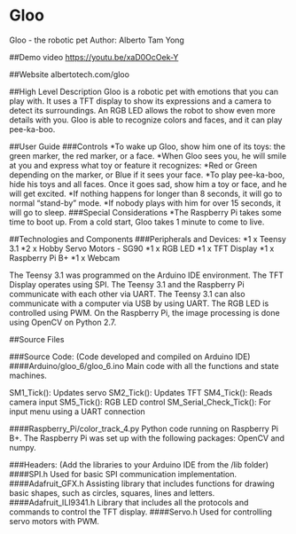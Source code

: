 # Gloo
Gloo - the robotic pet
Author: Alberto Tam Yong

##Demo video
https://youtu.be/xaD0OcOek-Y

##Website
albertotech.com/gloo

##High Level Description
Gloo is a robotic pet with emotions that you can play with. It uses a TFT display to show its expressions and a camera to detect its surroundings. An RGB LED allows the robot to show even more details with you. Gloo is able to recognize colors and faces, and it can play pee-ka-boo.

##User Guide
###Controls
*To wake up Gloo, show him one of its toys: the green marker, the red marker, or a face.
*When Gloo sees you, he will smile at you and express what toy or feature it recognizes:
*Red or Green depending on the marker, or Blue if it sees your face.
*To play pee-ka-boo, hide his toys and all faces. Once it goes sad, show him a toy or face, and he will get excited.
*If nothing happens for longer than 8 seconds, it will go to normal “stand-by” mode.
*If nobody plays with him for over 15 seconds, it will go to sleep.
###Special Considerations
*The Raspberry Pi takes some time to boot up. From a cold start, Gloo takes 1 minute to come to live.

##Technologies and Components
###Peripherals and Devices:
*1 x Teensy 3.1
*2 x Hobby Servo Motors - SG90
*1 x RGB LED
*1 x TFT Display
*1 x Raspberry Pi B+
*1 x Webcam 

The Teensy 3.1 was programmed on the Arduino IDE environment. The TFT Display operates using SPI. The Teensy 3.1 and the Raspberry Pi communicate with each other via UART. The Teensy 3.1 can also communicate with a computer via USB by using UART. The RGB LED is controlled using PWM. On the Raspberry Pi, the image processing is done using OpenCV on Python 2.7.

##Source Files

###Source Code: (Code developed and compiled on Arduino IDE)
####Arduino/gloo_6/gloo_6.ino
Main code with all the functions and state machines.

SM1_Tick(): Updates servo
SM2_Tick(): Updates TFT
SM4_Tick(): Reads camera input
SM5_Tick(): RGB LED control
SM_Serial_Check_Tick(): For input menu using a UART connection

####Raspberry_Pi/color_track_4.py
Python code running on Raspberry Pi B+. The Raspberry Pi was set up with the following packages: OpenCV and numpy.

###Headers: (Add the libraries to your Arduino IDE from the /lib folder)
####SPI.h
Used for basic SPI communication implementation.
####Adafruit_GFX.h
Assisting library that includes functions for drawing basic shapes, such as circles, squares, lines and letters.
####Adafruit_ILI9341.h
Library that includes all the protocols and commands to control the TFT display.
####Servo.h
Used for controlling servo motors with PWM.